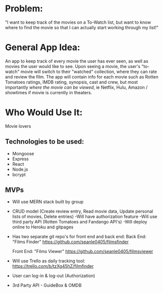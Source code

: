 



# Problem:
"I want to keep track of the movies on a To-Watch list, but want to know where to find the movie so that I can actually start working through my list!"

# General App Idea:
An app to keep track of every movie the user has ever seen, as well as movies the user would like to see. Upon seeing a movie, the user's "to-watch" movie will switch to their "watched" collection, where they can rate and review the film. The app will contain info for each movie such as Rotten Tomatoes ratings, IMDB rating, synopsis, cast and crew, but most importantly *where the movie can be viewed*, ie Netflix, Hulu, Amazon / showtimes if movie is currently in theaters.

# Who Would Use It:
Movie lovers






## Technologies to be used:
- Mongoose
- Express
- React
- Node.js
- bcrypt



## MVPs

- Will use MERN stack built by group
- CRUD model (Create review entry, Read movie data, Update personal lists of movies, Delete entries)
-Will have authorization feature
-Will use third party API (Rotten Tomatoes and Fandango API's)
-Will deploy online to Heroku and gitpages
- Has two separate git repo's for front end and back end:
  Back End: "Films Finder"
  https://github.com/seanle0405/filmsfinder

  Front End: "Films Viewer"
  https://github.com/seanle0405/filmsviewer

- Will use Trello as daily tracking tool:
https://trello.com/b/tzXg45hZ/filmfinder
- User can log-in & log-out (Authorization)
- 3rd Party API
      - GuideBox &
       OMDB
